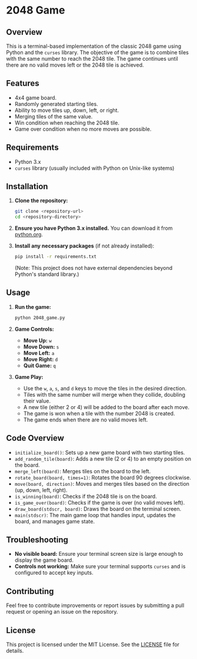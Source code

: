 # 2048 Game

## Overview

This is a terminal-based implementation of the classic 2048 game using Python and the `curses` library. The objective of the game is to combine tiles with the same number to reach the 2048 tile. The game continues until there are no valid moves left or the 2048 tile is achieved.

## Features

- 4x4 game board.
- Randomly generated starting tiles.
- Ability to move tiles up, down, left, or right.
- Merging tiles of the same value.
- Win condition when reaching the 2048 tile.
- Game over condition when no more moves are possible.

## Requirements

- Python 3.x
- `curses` library (usually included with Python on Unix-like systems)

## Installation

1. **Clone the repository:**

   ```bash
   git clone <repository-url>
   cd <repository-directory>
   ```

2. **Ensure you have Python 3.x installed.** You can download it from [python.org](https://www.python.org/downloads/).

3. **Install any necessary packages** (if not already installed):

   ```bash
   pip install -r requirements.txt
   ```

   (Note: This project does not have external dependencies beyond Python's standard library.)

## Usage

1. **Run the game:**

   ```bash
   python 2048_game.py
   ```

2. **Game Controls:**

   - **Move Up:** `w`
   - **Move Down:** `s`
   - **Move Left:** `a`
   - **Move Right:** `d`
   - **Quit Game:** `q`

3. **Game Play:**

   - Use the `w`, `a`, `s`, and `d` keys to move the tiles in the desired direction.
   - Tiles with the same number will merge when they collide, doubling their value.
   - A new tile (either 2 or 4) will be added to the board after each move.
   - The game is won when a tile with the number 2048 is created.
   - The game ends when there are no valid moves left.

## Code Overview

- `initialize_board()`: Sets up a new game board with two starting tiles.
- `add_random_tile(board)`: Adds a new tile (2 or 4) to an empty position on the board.
- `merge_left(board)`: Merges tiles on the board to the left.
- `rotate_board(board, times=1)`: Rotates the board 90 degrees clockwise.
- `move(board, direction)`: Moves and merges tiles based on the direction (up, down, left, right).
- `is_winning(board)`: Checks if the 2048 tile is on the board.
- `is_game_over(board)`: Checks if the game is over (no valid moves left).
- `draw_board(stdscr, board)`: Draws the board on the terminal screen.
- `main(stdscr)`: The main game loop that handles input, updates the board, and manages game state.

## Troubleshooting

- **No visible board:** Ensure your terminal screen size is large enough to display the game board.
- **Controls not working:** Make sure your terminal supports `curses` and is configured to accept key inputs.

## Contributing

Feel free to contribute improvements or report issues by submitting a pull request or opening an issue on the repository.

## License

This project is licensed under the MIT License. See the [LICENSE](LICENSE) file for details.


